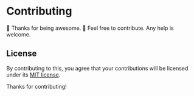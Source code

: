 # Contributing

:tada: Thanks for being awesome. :tada:
Feel free to contribute. Any help is welcome.

## License

By contributing to this, you agree that your contributions will be licensed under its [MIT license](LICENSE).

Thanks for contributing!